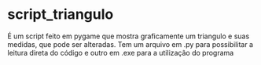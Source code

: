 # script_triangulo
É um script feito em pygame que mostra graficamente um triangulo e suas medidas, que pode ser alteradas.
Tem um arquivo em .py para possibilitar a leitura direta do código e outro em .exe para a utilização do programa
